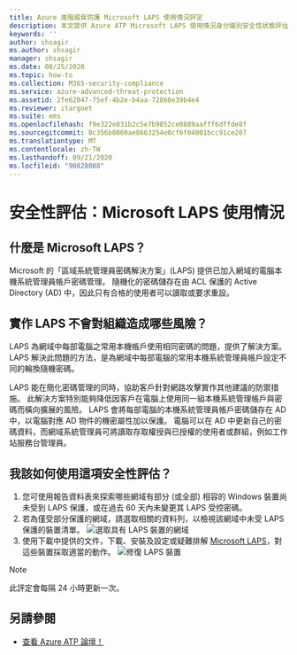 ```yaml
---
title: Azure 進階威脅防護 Microsoft LAPS 使用情況評定
description: 本文提供 Azure ATP Microsoft LAPS 使用情況身分識別安全性狀態評估報告的概觀。
keywords: ''
author: shsagir
ms.author: shsagir
manager: shsagir
ms.date: 08/25/2020
ms.topic: how-to
ms.collection: M365-security-compliance
ms.service: azure-advanced-threat-protection
ms.assetid: 2fe62047-75ef-4b2e-b4aa-72860e39b4e4
ms.reviewer: itargoet
ms.suite: ems
ms.openlocfilehash: f9e322e831b2c5e7b9852ce0889aafff6dffde8f
ms.sourcegitcommit: 0c356b0860ae8663254e0cf6f04001bcc91ce207
ms.translationtype: MT
ms.contentlocale: zh-TW
ms.lasthandoff: 09/21/2020
ms.locfileid: "90828088"
---
```

# <a name="security-assessment-microsoft-laps-usage"></a>安全性評估：Microsoft LAPS 使用情況

## <a name="what-is-microsoft-laps"></a>什麼是 Microsoft LAPS？

Microsoft 的「區域系統管理員密碼解決方案」(LAPS) 提供已加入網域的電腦本機系統管理員帳戶密碼管理。 隨機化的密碼儲存在由 ACL 保護的 Active Directory (AD) 中，因此只有合格的使用者可以讀取或要求重設。

## <a name="what-risk-does-not-implementing-laps-pose-to-an-organization"></a>實作 LAPS 不會對組織造成哪些風險？

LAPS 為網域中每部電腦之常用本機帳戶使用相同密碼的問題，提供了解決方案。 LAPS 解決此問題的方法，是為網域中每部電腦的常用本機系統管理員帳戶設定不同的輪換隨機密碼。

LAPS 能在簡化密碼管理的同時，協助客戶針對網路攻擊實作其他建議的防禦措施。 此解決方案特別能夠降低因客戶在電腦上使用同一組本機系統管理帳戶與密碼而橫向擴展的風險。 LAPS 會將每部電腦的本機系統管理員帳戶密碼儲存在 AD 中，以電腦對應 AD 物件的機密屬性加以保護。 電腦可以在 AD 中更新自己的密碼資料，而網域系統管理員可將讀取存取權授與已授權的使用者或群組，例如工作站服務台管理員。

## <a name="how-do-i-use-this-security-assessment"></a>我該如何使用這項安全性評估？

1. 您可使用報告資料表來探索哪些網域有部分 (或全部) 相容的 Windows 裝置尚未受到 LAPS 保護，或在過去 60 天內未變更其 LAPS 受控密碼。
1. 若為僅受部分保護的網域，請選取相關的資料列，以檢視該網域中未受 LAPS 保護的裝置清單。
    ![選取具有 LAPS 裝置的網域](media/atp-cas-isp-laps-1.png)
1. 使用下載中提供的文件，下載、安裝及設定或疑難排解 [Microsoft LAPS](https://go.microsoft.com/fwlink/?linkid=2104282)，對這些裝置採取適當的動作。
    ![修復 LAPS 裝置](media/atp-cas-isp-laps-2.png)

> [!NOTE]
> 此評定會每隔 24 小時更新一次。

## <a name="see-also"></a>另請參閱

- [查看 Azure ATP 論壇！](https://aka.ms/azureatpcommunity)
